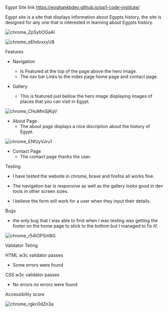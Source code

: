 Egypt
Site link https://eoghankbdev.github.io/pp1-code-institute/

Egypt site is a site that displays information about Egypts history, the site is designed for any one that is interested in learning about Egypts history.

![chrome_ZpSyhOGaAI](https://user-images.githubusercontent.com/43074374/139560568-8b8dd3d2-4070-4bb0-9add-21ff5f842ec5.png)


![chrome_eEhdvxxyU8](https://user-images.githubusercontent.com/43074374/139554079-f299a2d0-7da4-4bb6-a233-4122c719b034.jpg)

Features 
 - Navigation
   - Is Featured at the top of the page above the hero image.
   - The nav bar Links to the index page home page and contact page.

- Gallery 
    - This is featured just bellow the hero image displaying images of places that you can visit in Egypt.

![chrome_CHuMmSjKqV](https://user-images.githubusercontent.com/43074374/139554126-7d5fd890-14ff-4b4d-a515-a82034c0a626.png)
  
- About Page 
    - The about page displays a nice discription about the history of Egypt.

![chrome_ENfzyVJru1](https://user-images.githubusercontent.com/43074374/139559307-908d68a0-94b0-4028-ac46-4cc23da3cfa0.jpg)

- Contact Page 
    - The contact page thanks the user.

Testing
 - I have tested the website in chrome, brave and firefox all works fine.

 - The navigation bar is responsive as well as the gallery looks good in dev tools in other screen sizes.

 - I believe the form will work for a user when they input their details.

Bugs

 - the only bug that I was able to find when I was testing was getting the     footer on the home page to stick to the bottom but I managed to fix it!.

![chrome_r54IOPSmBG](https://user-images.githubusercontent.com/43074374/139558708-8ed3ff84-5777-4f79-8b38-77c335efe6c6.png)

Validator Teting

HTML w3c validator passes
 - Some errors were found

CSS w3c validator passes 
 - No errors no errors were found

Accessibility score

![chrome_rgkn0dZn3a](https://user-images.githubusercontent.com/43074374/139554097-ea126ea2-cd07-4040-b4df-9b04dc593bff.png)
